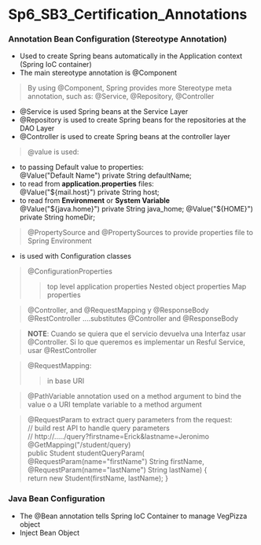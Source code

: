 # Sp6_SB3_Certification_Annotations

### Annotation Bean Configuration (Stereotype Annotation)
- Used to create Spring beans automatically in the Application context (Spring IoC container) 
- The main stereotype annotation is @Component

>By using @Component, Spring provides more Stereotype meta annotation, such as: @Service, @Repository, @Controller
- @Service is used Spring beans at the Service Layer
- @Repository is used to create Spring beans for the repositories at the DAO Layer
- @Controller is used to create Spring beans at the controller layer 

>@value is used: 
- to passing Default value to properties:  
    @Value("Default Name")
    private String defaultName;
- to read from **application.properties** files:  
  @Value("${mail.host}")
  private String host; 
- to read from **Environment** or **System Variable**  
  @Value("${java.home}")  
  private String java_home;  
  @Value("${HOME}")  
  private String homeDir;  

> @PropertySource and @PropertySources to provide properties file to Spring Environment
- is used with Configuration classes

> @ConfigurationProperties  
>> top level application properties 
>> Nested object properties 
>> Map properties

> @Controller, and @RequestMapping y @ResponseBody
> @RestController ....substitutes @Controller and @ResponseBody

> **NOTE**: Cuando se quiera que el servicio devuelva una Interfaz usar @Controller. Si 
> lo que queremos es implementar un Resful Service, usar @RestController

> @RequestMapping:
>> in base URI
 
> @PathVariable annotation used on a method argument to bind the value o a URI template variable
> to a method argument

> @RequestParam to extract query parameters from the request:  
> // build rest API to handle query parameters  
> // http://...../query?firstname=Erick&lastname=Jeronimo  
> @GetMapping("/student/query)  
> public Student studentQueryParam(
>      @RequestParam(name="firstName") String firstName,  
>      @RequestParam(name="lastName") String lastName) {  
>  return new Student(firstName, lastName);
> }


### Java Bean Configuration
- The @Bean annotation tells Spring IoC Container to manage VegPizza object 
- Inject Bean Object 

